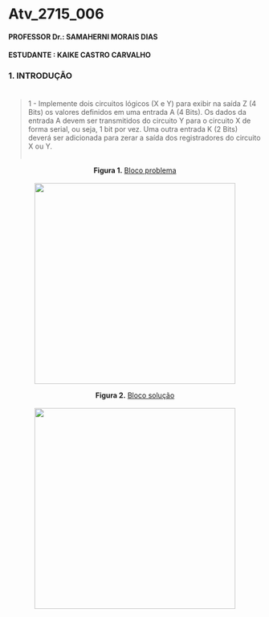 # Atv_2715_006
#### PROFESSOR Dr.: SAMAHERNI MORAIS DIAS 
#### ESTUDANTE    : KAIKE CASTRO CARVALHO


### 1. INTRODUÇÃO <br/> <br/>

> 1 - Implemente dois circuitos lógicos (X e Y) para exibir na saída Z (4 Bits) os valores definidos
em uma entrada A (4 Bits). Os dados da entrada A devem ser transmitidos do circuito Y para
o circuito X de forma serial, ou seja, 1 bit por vez. Uma outra entrada K (2 Bits) deverá ser
adicionada para zerar a saída dos registradores do circuito X ou Y. <br/> <br/>



<p align="center">
  <b>Figura 1.</b>
 <a href="#">Bloco problema</a> 
 <br><br>
<img src="https://user-images.githubusercontent.com/42541528/64452107-0c483a80-d0bc-11e9-8bc4-21733da550b1.png" width="400" heigth="400"> 
 </p>



<p align="center">
  <b>Figura 2.</b>
 <a href="#">Bloco solução</a> 
 <br><br>
<img src="https://user-images.githubusercontent.com/42541528/64451824-65639e80-d0bb-11e9-94f7-113ea5eb3b76.png" width="400" heigth="400"> 
 </p>
